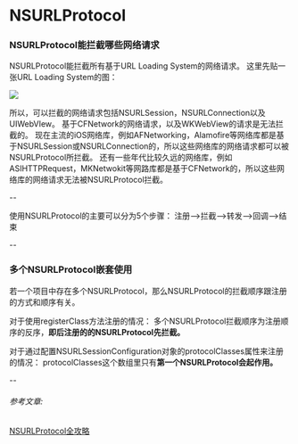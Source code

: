 # NSURLProtocol

### NSURLProtocol能拦截哪些网络请求

NSURLProtocol能拦截所有基于URL Loading System的网络请求。
这里先贴一张URL Loading System的图：

![](http://upload-images.jianshu.io/upload_images/872807-b7f17b6fbaf25831.png?imageMogr2/auto-orient/strip%7CimageView2/2/w/1240)

所以，可以拦截的网络请求包括NSURLSession，NSURLConnection以及UIWebVIew。
基于CFNetwork的网络请求，以及WKWebView的请求是无法拦截的。
现在主流的iOS网络库，例如AFNetworking，Alamofire等网络库都是基于NSURLSession或NSURLConnection的，所以这些网络库的网络请求都可以被NSURLProtocol所拦截。
还有一些年代比较久远的网络库，例如ASIHTTPRequest，MKNetwokit等网路库都是基于CFNetwork的，所以这些网络库的网络请求无法被NSURLProtocol拦截。

--

使用NSURLProtocol的主要可以分为5个步骤：
注册—>拦截—>转发—>回调—>结束

--

### 多个NSURLProtocol嵌套使用

若一个项目中存在多个NSURLProtocol，那么NSURLProtocol的拦截顺序跟注册的方式和顺序有关。

对于使用registerClass方法注册的情况：
多个NSURLProtocol拦截顺序为注册顺序的反序，**即后注册的的NSURLProtocol先拦截。** 


对于通过配置NSURLSessionConfiguration对象的protocolClasses属性来注册的情况：
protocolClasses这个数组里只有**第一个NSURLProtocol会起作用。**

--

###### 参考文章:
[NSURLProtocol全攻略](http://www.jianshu.com/p/02781c0bbca9)

